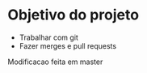 # Objetivo do projeto


* Trabalhar com git
* Fazer merges e pull requests

Modificacao feita em master
